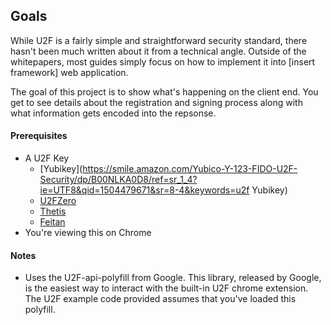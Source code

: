 ## Goals

While U2F is a fairly simple and straightforward security standard, there hasn't been much written about it from a technical angle. Outside of the whitepapers, most guides simply focus on how to implement it into [insert framework] web application.

The goal of this project is to show what's happening on the client end. You get to see details about the registration and signing process along with what information gets encoded into the repsonse.

#### Prerequisites

- A U2F Key
  - [Yubikey](https://smile.amazon.com/Yubico-Y-123-FIDO-U2F-Security/dp/B00NLKA0D8/ref=sr_1_4?ie=UTF8&qid=1504479671&sr=8-4&keywords=u2f Yubikey)
  - [U2FZero](https://smile.amazon.com/U2F-Zero/dp/B01L9DUPK6/ref=sr_1_5?ie=UTF8&qid=1504479671&sr=8-5&keywords=u2f)
  - [Thetis](https://smile.amazon.com/Thetis-Universal-Authentication-Protection-SalesForce/dp/B06XHTKFH3/ref=sr_1_3?ie=UTF8&qid=1504479671&sr=8-3&keywords=u2f)
  - [Feitan](https://smile.amazon.com/Feitian-ePass-NFC-FIDO-Security/dp/B01M1R5LRD/ref=sr_1_7?ie=UTF8&qid=1504479671&sr=8-7&keywords=u2f)
- You're viewing this on Chrome


#### Notes

- Uses the U2F-api-polyfill from Google. This library, released by Google, is the easiest way to interact with the built-in U2F chrome extension. The U2F example code provided assumes that you've loaded this polyfill.

